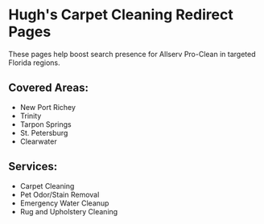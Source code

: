 # Hugh's Carpet Cleaning Redirect Pages

These pages help boost search presence for Allserv Pro-Clean in targeted Florida regions.

## Covered Areas:
- New Port Richey
- Trinity
- Tarpon Springs
- St. Petersburg
- Clearwater

## Services:
- Carpet Cleaning
- Pet Odor/Stain Removal
- Emergency Water Cleanup
- Rug and Upholstery Cleaning
